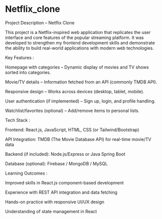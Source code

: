 # Netflix_clone
Project Description – Netflix Clone

This project is a Netflix-inspired web application that replicates the user interface and core features of the popular streaming platform. It was developed to strengthen my frontend development skills and demonstrate the ability to build real-world applications with modern web technologies.

Key Features :

Homepage with categories – Dynamic display of movies and TV shows sorted into categories.

Movie/TV details – Information fetched from an API (commonly TMDB API).

Responsive design – Works across devices (desktop, tablet, mobile).

User authentication (if implemented) – Sign up, login, and profile handling.

Watchlist/favorites (optional) – Add/remove items to personal lists.

Tech Stack :

Frontend: React.js, JavaScript, HTML, CSS (or Tailwind/Bootstrap)

API Integration: TMDB (The Movie Database API) for real-time movie/TV data

Backend (if included): Node.js/Express or Java Spring Boot

Database (optional): Firebase / MongoDB / MySQL

Learning Outcomes :

Improved skills in React.js component-based development

Experience with REST API integration and data fetching

Hands-on practice with responsive UI/UX design

Understanding of state management in React
